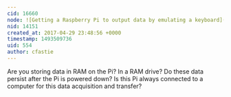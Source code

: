```yaml
---
cid: 16660
node: ![Getting a Raspberry Pi to output data by emulating a keyboard](../notes/warren/04-29-2017/getting-a-raspberry-pi-to-output-data-by-emulating-a-keyboard)
nid: 14151
created_at: 2017-04-29 23:48:56 +0000
timestamp: 1493509736
uid: 554
author: cfastie
---
```


Are you storing data in RAM on the Pi? In a RAM drive? Do these data persist after the Pi is powered down? Is this Pi always connected to a computer for this data acquisition and transfer?